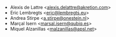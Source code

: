 - Alexis de Lattre \<<alexis.delattre@akretion.com>\>
- Eric Lembregts \<<eric@lembregts.eu>\>
- Andrea Stirpe \<<a.stirpe@onestein.nl>\>
- Marçal Isern \<<marsal.isern@qubiq.es>\>
- Miquel Alzanillas \<<malzanillas@apsl.net>\>
